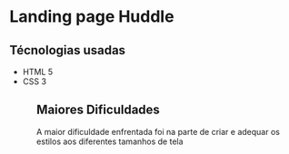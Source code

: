 <h1>Landing page Huddle</h1>

<h2>Técnologias usadas</h2>
<ul>
<li>HTML 5</li>
<li>CSS 3</li>
<ul>

<h2>Maiores Dificuldades</h2>
<p>A maior dificuldade enfrentada foi na parte de criar e adequar os estilos aos diferentes tamanhos de tela</p>
